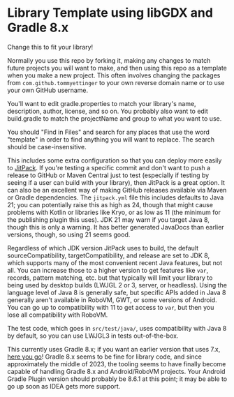 # Library Template using libGDX and Gradle 8.x

Change this to fit your library!

Normally you use this repo by forking it, making any changes to match future projects you will want to make,
and then using this repo as a template when you make a new project. This often involves changing the packages
from `com.github.tommyettinger` to your own reverse domain name or to use your own GitHub username.

You'll want to edit gradle.properties to match your library's name, description, author, license, and so on.
You probably also want to edit build.gradle to match the projectName and group to what you want to use.

You should "Find in Files" and search for any places that use the word "template" in order to find anything
you will want to replace. The search should be case-insensitive.

This includes some extra configuration so that you can deploy more easily to [JitPack](https://jitpack.io). If you're
testing a specific commit and don't want to push a release to GitHub or Maven Central just to test (especially
if testing by seeing if a user can build with your library), then JitPack is a great option. It can also be an
excellent way of making GitHub releases available via Maven or Gradle dependencies. The `jitpack.yml` file this
includes defaults to Java 21; you can potentially raise this as high as 24, though that might cause problems
with Kotlin or libraries like Kryo, or as low as 11 (the minimum for the publishing plugin this uses). JDK 21
may warn if you target Java 8, though this is only a warning. It has better generated JavaDocs than earlier
versions, though, so using 21 seems good.

Regardless of which JDK version JitPack uses to build, the default sourceCompatibility, targetCompatibility, and
release are set to JDK 8, which supports many of the most convenient recent Java features, but not all. You can
increase those to a higher version to get features like `var`, records, pattern matching, etc. but that typically
will limit your library to being used by desktop builds (LWJGL 2 or 3, server, or headless). Using the language
level of Java 8 is generally safe, but specific APIs added in Java 8 generally aren't available in RoboVM, GWT,
or some versions of Android. You can go up to compatibility with 11 to get access to `var`, but then you lose
all compatibility with RoboVM.

The test code, which goes in `src/test/java/`, uses compatibility with Java 8 by default, so you can use LWJGL3
in tests out-of-the-box.

This currently uses Gradle 8.x; if you want an earlier version that uses 7.x,
[here you go](https://github.com/tommyettinger/libgdx-library-template/releases/tag/v7.6)!
Gradle 8.x seems to be fine for library code, and since approximately the middle of 2023, the tooling seems
to have finally become capable of handling Gradle 8.x and Android/RoboVM projects. Your Android Gradle Plugin
version should probably be 8.6.1 at this point; it may be able to go up soon as IDEA gets more support.
